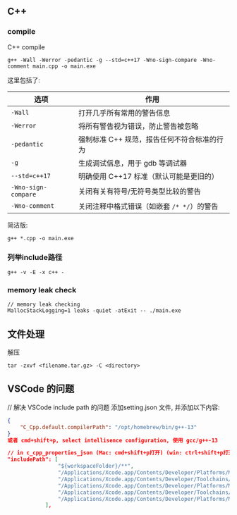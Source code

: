 ## C++

### compile

C++ compile

```shell
g++ -Wall -Werror -pedantic -g --std=c++17 -Wno-sign-compare -Wno-comment main.cpp -o main.exe
```

这里包括了: 

| 选项                | 作用                                        |
| ------------------- | ------------------------------------------- |
| `-Wall`             | 打开几乎所有常用的警告信息                  |
| `-Werror`           | 将所有警告视为错误，防止警告被忽略          |
| `-pedantic`         | 强制标准 C++ 规范，报告任何不符合标准的行为 |
| `-g`                | 生成调试信息，用于 gdb 等调试器             |
| `--std=c++17`       | 明确使用 C++17 标准（默认可能是更旧的）     |
| `-Wno-sign-compare` | 关闭有关有符号/无符号类型比较的警告         |
| `-Wno-comment`      | 关闭注释中格式错误（如嵌套 `/* */`）的警告  |

简洁版:

```shell
g++ *.cpp -o main.exe 
```

### 列举include路径

```shell
g++ -v -E -x c++ -
```



### memory leak check

```shell
// memory leak checking
MallocStackLogging=1 leaks -quiet -atExit -- ./main.exe
```





## 文件处理

解压

```shell
tar -zxvf <filename.tar.gz> -C <directory>
```



## VSCode 的问题





// 解决 VSCode include path 的问题
添加setting.json 文件, 并添加以下内容:

```json
{
    "C_Cpp.default.compilerPath": "/opt/homebrew/bin/g++-13"
}
或者 cmd+shift+p, select intellisence configuration, 使用 gcc/g++-13

// in c_cpp_properties_json (Mac: cmd+shift+p打开) (win: ctrl+shift+p打开)
"includePath": [
                "${workspaceFolder}/**",
                "/Applications/Xcode.app/Contents/Developer/Platforms/MacOSX.platform/Developer/SDKs/MacOSX.sdk/usr/include/c++/v1", 
                "/Applications/Xcode.app/Contents/Developer/Toolchains/XcodeDefault.xctoolchain/usr/lib/clang/14.0.0/include",
                "/Applications/Xcode.app/Contents/Developer/Platforms/MacOSX.platform/Developer/SDKs/MacOSX.sdk/usr/include",
                "/Applications/Xcode.app/Contents/Developer/Toolchains/XcodeDefault.xctoolchain/usr/include",
                "/Applications/Xcode.app/Contents/Developer/Platforms/MacOSX.platform/Developer/SDKs/MacOSX.sdk/System/Library/Frameworks"
            ],
```



